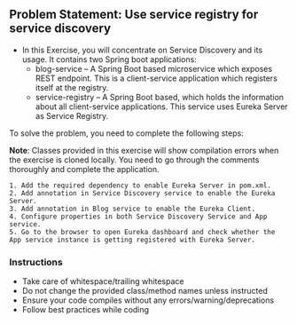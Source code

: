 ## Problem Statement: Use service registry for service discovery

* In this Exercise, you will concentrate on Service Discovery and its usage. It contains two Spring boot applications:
  - blog-service – A Spring Boot based microservice which exposes REST endpoint. This is a client-service application which registers itself at the registry.
  - service-registry – A Spring Boot based, which holds the information about all client-service applications. This service uses Eureka Server as Service Registry.


To solve the problem, you need to complete the following steps:

**Note**: Classes provided in this exercise will show compilation errors when the exercise is cloned locally.
You need to go through the comments thoroughly and complete the application.
  
    1. Add the required dependency to enable Eureka Server in pom.xml.
    2. Add annotation in Service Discovery service to enable the Eureka Server.
    3. Add annotation in Blog service to enable the Eureka Client.
    4. Configure properties in both Service Discovery Service and App service.
    5. Go to the browser to open Eureka dashboard and check whether the App service instance is getting registered with Eureka Server.

            
### Instructions
 - Take care of whitespace/trailing whitespace
 - Do not change the provided class/method names unless instructed
 - Ensure your code compiles without any errors/warning/deprecations 
 - Follow best practices while coding